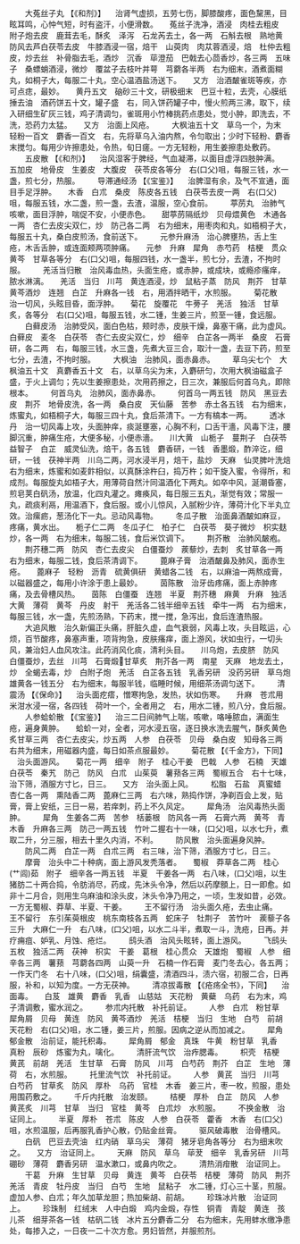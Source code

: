 <!-- { "loadSidebar": true } -->
　　大菟丝子丸 【《和剂》】 　治肾气虚损，五劳七伤，脚膝酸疼，面色黧黑，目眩耳鸣，心忡气短，时有盗汗，小便滑数。　　菟丝子洗净，酒浸　肉桂去粗皮　附子炮去皮　鹿茸去毛，酥炙　泽泻　石龙芮去土，各一两　石斛去根　熟地黄　防风去芦白茯苓去皮　牛膝酒浸一宿，焙干　山萸肉　肉苁蓉酒浸，焙　杜仲去粗皮，炒去丝　补骨脂去毛，酒炒　沉香　荜澄茄　巴戟去心茴香炒，各三两　五味子　桑螵蛸酒浸，微炒　覆盆子去枝叶并萼　芎藭各半两　右为细末，酒煮面糊丸，如桐子大，每服二十丸，空心温酒盐汤送下。　　又方　治酒皶雀斑等疾，亦可点痣，最妙。　　黄丹五文　硇砂三十文，研极细末　巴豆十粒，去壳，心膜纸捶去油　酒药饼五十文，罐子盛　右，同入饼药罐子中，慢火煎两三沸，取下，续入研细生矿灰三钱，鸡子清调匀，雀斑用小竹棒挑药点患处，觉小肿，即洗去，不洗，恐药力太猛。　　又方　治面上风疮。
　　大枫油五十文　草乌一个，为末　轻粉一百文　麝香一百文　右，先将草乌入油内熬，令匀取出；少时下轻粉、麝香末搅匀。每用少许擦患处，令热，旬日瘥。一方无轻粉，用生姜擦患处敷药。
　　五皮散 【《和剂》】 　治风湿客于脾经，气血凝滞，以面目虚浮四肢肿满。　　五加皮　地骨皮　生姜皮　大腹皮　茯苓皮各等分　右(口父)咀，每服三钱，水一盏，煎七分，热服。
　　导滞通经汤 【《宝鉴》】 　治脾湿有余，及气不宣通，面目手足浮肿。　　木香　白朮　桑皮　陈皮各五钱　白茯苓去皮一两　右(口父)咀，每服五钱，水二盏，煎一盏，去渣，温服，空心食前。
　　葶苈丸　治肺气咳嗽，面目浮肿，喘促不安，小便赤色。　　甜葶苈隔纸炒　贝母煨黄色　木通各一两　杏仁去皮尖双仁，炒　防己各二两　右为细末，用枣肉和丸，如梧桐子大，每服五十丸，桑白皮煎汤，食前送下。
　　元参升麻汤　治心脾壅热，舌上生疮，木舌舌肿，或连面颊两项肿痛。　　元参　升麻　犀角　赤芍药　桔梗　贯众　黄芩　甘草各等分　右(口父)咀，每服四钱，水一盏半，煎七分，去渣，不拘时服。
　　羌活当归散　治风毒血热，头面生疮，或赤肿，或成块，或瘾疹瘙痒，脓水淋漓。　　羌活　当归　川芎　黄连酒浸，炒　鼠粘子蒸　防风　荆芥　甘草　黄芩酒炒　连翘　白芷　升麻各一钱　右，用酒拌晒干，水煎服。
　　菊花散　治一切风，头眩目昏，面浮肿。　　菊花　旋覆花　牛蒡子　羌活　独活　甘草炙，各等分　右(口父)咀，每服五钱，水二锺，生姜三片，煎至一锺，食远服。
　　白藓皮汤　治肺受风，面白色枯，颊时赤，皮肤干燥，鼻塞干痛，此为虚风。　　白藓皮　麦冬　白茯苓　杏仁去皮尖双仁，炒　细辛　白芷各一两半　桑皮　石膏研，各二两　右，每服三钱，水三盏，先煮大豆三合，取汁一盏，去豆下药，煎至七分，去渣，不拘时服。
　　大枫油　治肺风，面赤鼻赤。
　　草乌尖七个　大枫油五十文　真麝香五十文　右，以草乌尖为末，入麝研匀，次用大枫油磁盒子盛，于火上调匀；先以生姜擦患处，次用药擦之，日三次，兼服后何首乌丸，即除根本。
　　何首乌丸　治肺风，面赤鼻赤。
　　何首乌一两五钱　防风　黑豆去皮　荆芥　地骨皮洗，各一两　桑白皮　天仙藤　苦参　赤土各五钱　右为细末，炼蜜丸，如梧桐子大，每服三四十丸，食后茶清下。一方有槁本一两。
　　透冰丹　治一切风毒上攻，头面肿痒，痰涎壅塞，心胸不利，口舌干濇，风毒下注，腰脚沉重，肿痛生疮，大便多秘，小便赤濇。　　川大黄　山栀子　蔓荆子　白茯苓　益智子　白芷　威灵仙洗，焙干，各五钱　麝香研，一钱　香墨煅，酢淬讫，细研，一钱　茯神半两　川乌二两，河水浸半月，焙干，盐炒　天麻　仙灵脾叶洗焙　右为细末，炼蜜和如麦飰相似，以真酥涂杵臼，捣万杵；如干旋入蜜，令得所，和成剂。每服旋丸如梧子大，用薄荷自然汁同温酒化下两丸。如卒中风，涎潮昏塞，煎皂荚白矾汤，放温，化四丸灌之。瘫痪风，每日服三五丸，渐觉有效；常服一丸，疏痰利鬲，用温酒下，食后服。或小儿惊风，入腻粉少许，薄荷汁化下半丸立效。治瘰疬，葱汤化下一丸。忌动风毒物。
　　冬瓜子散　治面鼻酒皶如麻豆，疼痛，黄水出。　　栀子仁二两　冬瓜子仁　柏子仁　白茯苓　葵子微炒　枳实麸炒，各一两　右为细末，每服二钱，食后米饮调下。
　　荆芥散　治肺风皶疱。
　　荆芥穗二两　防风　杏仁去皮尖　白僵蚕炒　蒺藜炒，去刺　炙甘草各一两　右为细末，每服二钱，食后茶清调下。
　　蓖麻子膏　治酒皶鼻及肺风，面赤生疮。　　蓖麻子　轻粉　沥青　硫黄俱研　黄蜡各二钱　右，以麻油一两熬成膏，以磁器盛之，每用小许涂于患上最妙。
　　茵陈散　治牙齿疼痛，面上赤肿疼痛，及去骨槽风热。　　茵陈　白僵蚕　连翘　半夏　荆芥穗　麻黄　升麻　独活　大黄　薄荷　黄芩　丹皮　射干　羌活各二钱半细辛五钱　牵牛一两　右为细末，每服三钱，水一盏，先煎汤熟，下药末，搅一搅，急泻出，食后连渣热服。
　　大追风散　治久新偏正头痛，肝脏久虚，血气衰弱，风毒上攻，头目眩运，心烦，百节酸疼，鼻塞声重，项背拘急，皮肤瘙痒，面上游风，状如虫行，一切头风，兼治妇人血风攻注。此药消风化痰，清利头目。　　川乌炮，去皮脐　防风　白僵蚕炒，去丝　川芎　石膏煅甘草炙　荆芥各一两　南星　天麻　地龙去土，炒　全蝎去毒，炒　白附子炮　羌活　白芷各五钱　乳香另研　没药另研　草乌炮　雄黄各一钱五分　右为细末，每服半钱，临睡时候，用细茶汤调匀送下。
　　清震汤 【《保命》】 　治头面疙瘩，憎寒拘急，发热，状如伤寒。　　升麻　苍朮用米泔水浸一宿，各四钱　荷叶一个，全者用之　右，用水二锺，煎八分，食后服。
　　人参蛤蚧散 【《宝鉴》】 　治三二日间肺气上喘，咳嗽，咯唾脓血，满面生疮，遍身黄肿。　　蛤蚧一对，全者，河水浸五宿，逐日换水洗去腥气，酥炙黄色　炙甘草三两　杏仁去皮尖，炒五两　人参　白茯苓　贝母　桑白皮　知母各三两　右共为细末，用磁器内盛，每日如茶点服最妙。
　　菊花散 【《千金方》，下同】 　治头面游风。　　菊花一两　细辛　附子　桂心干姜　巴戟　人参　石楠　天雄　白茯苓　秦艽　防己　防风　白朮　山茱萸　薯蓣各三两　蜀椒五合　右十七味，治下筛，酒服方寸匕，日三。　　又方　治头面上风。
　　松脂　石盐　真蜜蜡　杏仁各一两　熏陆香二两　蓖麻仁三两　右六味，熟捣作饼，净剃百会上发，贴膏，膏上安纸，三日一易，若痒刺，药上不久风定。
　　犀角汤　治风毒热头面肿。
　　犀角　生姜各二两　苦参　栝蒌根　防风各一两　石膏六两　黄芩　青木香　升麻各三两　防己一两五钱　竹叶二握右十一味，(口父)咀，以水七升，煮取二升，分三服，相去十里久内消，不利。
　　防风散　治头面遍身风肿。
　　防风二两　白芷一两　白朮三两　右三味，治下筛，酒服方寸匕，日三。
　　摩膏　治头中二十种病，面上游风发秃落者。　　蜀椒　莽草各二两　桂心　(艹闾)茹　附子　细辛各一两五钱　半夏　干姜各一两　右八味，(口父)咀，以生猪肪二十两合捣，令肪消尽，药成，先沐头令净，然后以药摩顖上，日一即愈。如非十二月合，则用生乌麻油和涂头皮，沐头令净乃用之，一顷，生发如昔，必效。一方无蜀椒、莽草、半夏、干姜。
　　王不留行汤　治头面久疮，去虫止痛。　　王不留行　东引茱萸根皮　桃东南枝各五两　蛇床子　牡荆子　苦竹叶　蒺藜子各三升　大麻仁一升　右八味，(口父)咀，以水二斗半，煮取一斗，洗疮，日再。并疗痈疽、妒乳、月蚀、疮烂。
　　鸱头酒　治风头眩转，面上游风。
　　飞鸱头五枚　独活二两　茯神　枳实　干姜　葛根　桂心贯众　天雄炮　蜀椒　人参　细辛各三两　薯蓣　芎藭各四两　山萸一升　石楠一作石膏　麦门冬去心，各五两；一作天门冬　右十八味，(口父)咀，绢囊盛，清酒四斗，渍六宿，初服二合，日再服，补和，以知为度。一方无茯神。
　　清凉拔毒散 【《疮疡全书》，下同】 　治面毒。　　白芨　雄黄　麝香　乳香　山慈姑　天花粉　黄蘗　乌药　右为末，鸡子清调敷，蜜水润之。
　　参朮内托散　补托前证。
　　人参　白朮　粉甘草　犀角屑　贝母　黄连　防风　黄芩酒炒　羌活　桔梗　当归　生地　白芍　前胡　天花粉　右(口父)咀，水二锺，姜三片，煎服。因病之逆从而加减之。
　　犀角郁金散　治前证，能托积毒。
　　犀角屑　郁金　真珠　牛黄　粉甘草　乳香　真粉　辰砂　炼蜜为丸，噙化。
　　清肝流气饮　治痄腮毒。
　　枳壳　桔梗　黄芪　前胡　羌活　生甘草　石膏　防风　川芎　白芍药　荆芥　白芷　生地　薄荷　右，水煎服。
　　托里流气饮　补托前证。
　　人参　黄芪　当归　川芎　白芍药　甘草炙　防风　厚朴　乌药　官桂　木香　姜三片，枣一枚，煎服，患处用围药敷之。
　　千斤内托散　治发颐。
　　桔梗　厚朴　白芷　防风　人参　黄芪炙　川芎　甘草　当归　官桂　黄芩　白朮炒　水煎服。
　　不换金散　治证同上。
　　半夏　厚朴　苍朮　陈皮　人参　白茯苓　藿香　木香　右(口父)咀，水煎温服，后再服乳香护心散，仍贴金丝膏。
　　驱风破毒散　治骨槽风。
　　白矾　巴豆去壳油　红内硝　草乌尖　薄荷　猪牙皂角各等分　右为细末吹之。　　又方　治证同上。
　　天麻　防风　草乌　荜茇　细辛　乳香另研　川芎　硼砂　薄荷　麝香另研　温水漱口，或鼻内吹之。
　　清热消疳散　治证同上。
　　干葛　升麻　生甘草　贝母　黄连　黄芩　白茯苓　桔梗　薄荷　防风　荆芥　羌活　青皮　牡丹皮　当归　白芍　生地　鼠粘子　水二锺，灯心三十茎，煎服。虚加人参、白朮；年久加草龙胆；热加柴胡、前胡。
　　珍珠冰片散　治证同上。
　　珍珠制　红绒末　人中白煅　鸡内金煅，存性　铜青　青靛　黄连　孩儿茶　细芽茶各一钱　枯矾二钱　冰片五分麝香二分　右为细末，先用蚌水缴净患处，每掺入之，一日夜一二十次方愈。男妇皆然，并服煎剂。
